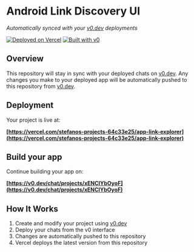 # Android Link Discovery UI

*Automatically synced with your [v0.dev](https://v0.dev) deployments*

[![Deployed on Vercel](https://img.shields.io/badge/Deployed%20on-Vercel-black?style=for-the-badge&logo=vercel)](https://vercel.com/stefanos-projects-64c33e25/app-link-explorer)
[![Built with v0](https://img.shields.io/badge/Built%20with-v0.dev-black?style=for-the-badge)](https://v0.dev/chat/projects/xENCIYbOyoF)

## Overview

This repository will stay in sync with your deployed chats on [v0.dev](https://v0.dev).
Any changes you make to your deployed app will be automatically pushed to this repository from [v0.dev](https://v0.dev).

## Deployment

Your project is live at:

**[https://vercel.com/stefanos-projects-64c33e25/app-link-explorer](https://vercel.com/stefanos-projects-64c33e25/app-link-explorer)**

## Build your app

Continue building your app on:

**[https://v0.dev/chat/projects/xENCIYbOyoF](https://v0.dev/chat/projects/xENCIYbOyoF)**

## How It Works

1. Create and modify your project using [v0.dev](https://v0.dev)
2. Deploy your chats from the v0 interface
3. Changes are automatically pushed to this repository
4. Vercel deploys the latest version from this repository